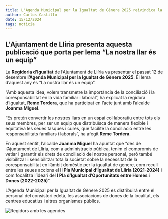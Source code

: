 ```yaml
---
title: L'Agenda Municipal per la Igualtat de Gènere 2025 reivindica la conciliació i la coresponsabilitat
author: Carlos Castillo
date: 15/12/2024
tags: noticia
---
```



## L'Ajuntament de Llíria presenta aquesta publicació que porta per lema “La nostra llar és un equip”

La **Regidoria d’Igualtat** de l’Ajuntament de Llíria va presentar el passat 12 de desembre **l’Agenda Municipal per la Igualtat de Gènere 2025**. El lema d’aquest any és “La nostra llar és un equip”.

“Amb aquesta idea, volem transmetre la importància de la conciliació i la coresponsabilitat en la vida familiar i laboral”, ha explicat la regidora d’Igualtat, **Reme Tordera**, que ha participat en l’acte junt amb l’alcalde **Joanma Miguel**.

“Es pretén convertir les nostres llars en un espai col·laboratiu entre tots els seus membres, per ser un equip que distribuïsca de manera flexible i equitativa les seues tasques i cures, que facilite la conciliació entre les responsabilitats familiars i laborals”, ha afegit **Reme Tordera**.

En aquest sentit, l’alcalde **Joanma Miguel** ha apuntat que “des de l’Ajuntament de Llíria, com a administració pública, tenim el compromís de vetlar i garantir els drets de conciliació del nostre personal, però també visibilitzar i sensibilitzar tota la societat sobre la necessitat de la coresponsabilitat en l’àmbit domèstic per la igualtat de gènere, com recull entre les seues accions el **II Pla Municipal d’Igualtat de Llíria (2021-2024)** i com focalitza l’ideari del **I Pla d’Igualtat d’Oportunitats entre Homes i Dones (2022-2025)**”.

L’Agenda Municipal per la Igualtat de Gènere 2025 es distribuirà entre el personal del consistori edetà, les associacions de dones de la localitat, els centres educatius i altres organismes públics.


![Regidors amb les agendes](/assets/continguts/recursos/20241215-agenda-igualdad-Llíria-2025.jpg "regidors possant amb les agendes")
